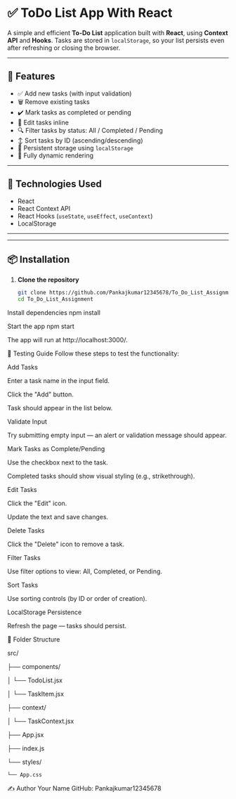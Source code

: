 # ✅ ToDo List App With React

A simple and efficient **To-Do List** application built with **React**, using **Context API** and **Hooks**. Tasks are stored in `localStorage`, so your list persists even after refreshing or closing the browser.

---

## 🚀 Features

- ✅ Add new tasks (with input validation)
- 🗑️ Remove existing tasks
- ✔️ Mark tasks as completed or pending
- 🔄 Edit tasks inline
- 🔍 Filter tasks by status: All / Completed / Pending
- ↕️ Sort tasks by ID (ascending/descending)
- 💾 Persistent storage using `localStorage`
- 🔄 Fully dynamic rendering

---

## 🧠 Technologies Used

- React
- React Context API
- React Hooks (`useState`, `useEffect`, `useContext`)
- LocalStorage

---


---

## 📦 Installation

1. **Clone the repository**
   ```bash
   git clone https://github.com/Pankajkumar12345678/To_Do_List_Assignment.git
   cd To_Do_List_Assignment


Install dependencies
npm install

Start the app
npm start

The app will run at http://localhost:3000/.

🧪 Testing Guide
Follow these steps to test the functionality:

Add Tasks

Enter a task name in the input field.

Click the "Add" button.

Task should appear in the list below.

Validate Input

Try submitting empty input — an alert or validation message should appear.

Mark Tasks as Complete/Pending

Use the checkbox next to the task.

Completed tasks should show visual styling (e.g., strikethrough).

Edit Tasks

Click the "Edit" icon.

Update the text and save changes.

Delete Tasks

Click the "Delete" icon to remove a task.

Filter Tasks

Use filter options to view: All, Completed, or Pending.

Sort Tasks

Use sorting controls (by ID or order of creation).

LocalStorage Persistence

Refresh the page — tasks should persist.

📁 Folder Structure

src/

├── components/

│   └── TodoList.jsx

│   └── TaskItem.jsx

├── context/

│   └── TaskContext.jsx

├── App.jsx

├── index.js

└── styles/

    └── App.css
    
    
✍️ Author
Your Name
GitHub: Pankajkumar12345678

